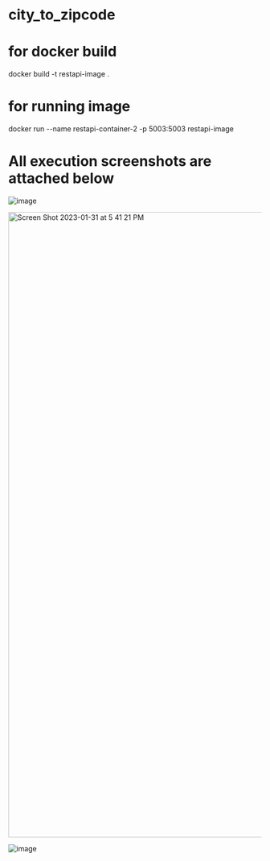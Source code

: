 # city_to_zipcode


# for docker build 
docker build -t restapi-image .

# for running image
docker run --name restapi-container-2 -p 5003:5003 restapi-image



# All execution screenshots are attached below


![image](https://user-images.githubusercontent.com/124090003/215927636-3873aee9-7fb2-417d-aefc-24b9abe90675.png)


<img width="1242" alt="Screen Shot 2023-01-31 at 5 41 21 PM" src="https://user-images.githubusercontent.com/124090003/215927440-0910dc8a-fd3b-491d-a0d0-013a45ac8433.png">

![image](https://user-images.githubusercontent.com/124090003/215927846-b543111d-27b2-4069-9c56-9a0c7d3156c0.png)
